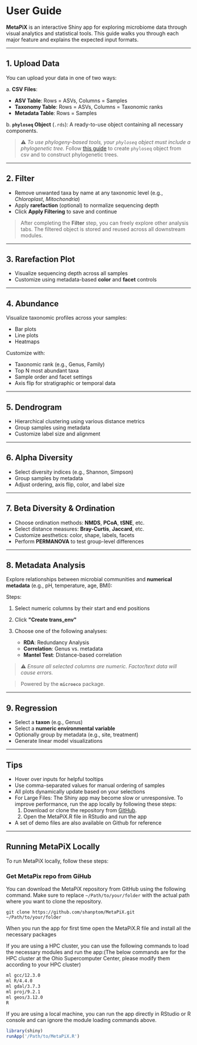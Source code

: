 # User Guide

**MetaPiX** is an interactive Shiny app for exploring microbiome data through visual analytics and statistical tools. This guide walks you through each major feature and explains the expected input formats.

---

##  1. Upload Data

You can upload your data in one of two ways:

a.  **CSV Files**:

  * **ASV Table**: Rows = ASVs, Columns = Samples
  * **Taxonomy Table**: Rows = ASVs, Columns = Taxonomic ranks
  * **Metadata Table**: Rows = Samples  
    

b.  **`phyloseq` Object** (`.rds`): A ready-to-use object containing all necessary components.  


> ⚠️ *To use phylogeny-based tools, your `phyloseq` object must include a phylogenetic tree.* Follow [this guide](https://github.com/shanptom/metaX/blob/main/Phyloseq.md) to create `phyloseq` object from csv and to construct phylogenetic trees.

---

##  2. Filter

* Remove unwanted taxa by name at any taxonomic level (e.g., *Chloroplast*, *Mitochondria*)
* Apply **rarefaction** (optional) to normalize sequencing depth
* Click **Apply Filtering** to save and continue
>  After completing the **Filter** step, you can freely explore other analysis tabs. The filtered object is stored and reused across all downstream modules.

---

##  3. Rarefaction Plot

* Visualize sequencing depth across all samples
* Customize using metadata-based **color** and **facet** controls

---

##  4. Abundance

Visualize taxonomic profiles across your samples:

*  Bar plots
*  Line plots
*  Heatmaps

Customize with:

* Taxonomic rank (e.g., Genus, Family)
* Top N most abundant taxa
* Sample order and facet settings
* Axis flip for stratigraphic or temporal data

---

##  5. Dendrogram

* Hierarchical clustering using various distance metrics
* Group samples using metadata
* Customize label size and alignment

---

##  6. Alpha Diversity

* Select diversity indices (e.g., Shannon, Simpson)
* Group samples by metadata
* Adjust ordering, axis flip, color, and label size

---

##  7. Beta Diversity & Ordination

* Choose ordination methods: **NMDS**, **PCoA**, **tSNE**, etc.
* Select distance measures: **Bray-Curtis**, **Jaccard**, etc.
* Customize aesthetics: color, shape, labels, facets
* Perform **PERMANOVA** to test group-level differences

---

##  8. Metadata Analysis

Explore relationships between microbial communities and **numerical metadata** (e.g., pH, temperature, age, BMI):

Steps:

1. Select numeric columns by their start and end positions
2. Click **"Create trans\_env"**
3. Choose one of the following analyses:

   * **RDA**: Redundancy Analysis
   * **Correlation**: Genus vs. metadata
   * **Mantel Test**: Distance-based correlation

> ⚠️ *Ensure all selected columns are numeric. Factor/text data will cause errors.*

> Powered by the **`microeco`** package.

---

##  9. Regression

* Select a **taxon** (e.g., Genus)
* Select a **numeric environmental variable**
* Optionally group by metadata (e.g., site, treatment)
* Generate linear model visualizations

---

##  Tips

* Hover over inputs for helpful tooltips
* Use comma-separated values for manual ordering of samples
* All plots dynamically update based on your selections
* For Large Files: The Shiny app may become slow or unresponsive. To improve performance, run the app locally by following these steps:
    1. Download or clone the repository from [GitHub](https://github.com/shanptom/metaX).
    2. Open the MetaPiX.R file in RStudio and run the app
* A set of demo files are also available on Github for reference 

---
## Running MetaPiX Locally

To run MetaPiX locally, follow these steps:


### Get MetaPix repo from GiHub

You can download the MetaPiX repository from GitHub using the following command. Make sure to replace `~/Path/to/your/folder` with the actual path where you want to clone the repository.
```
git clone https://github.com/shanptom/MetaPiX.git ~/Path/to/your/folder
```
When you run the app for first time open the MetaPiX.R file and install all the necessary packages

If you are using a HPC cluster, you can use the following commands to load the necessary modules and run the app:(The below commands are for the HPC cluster at the Ohio Supercomputer Center, please modify them according to your HPC cluster)

```bash
ml gcc/12.3.0
ml R/4.4.0
ml gdal/3.7.3
ml proj/9.2.1
ml geos/3.12.0
R
```
If you are using a local machine, you can run the app directly in RStudio or R console and can ignore the module loading commands above.

```r
library(shiny)
runApp('/Path/to/MetaPiX.R')
```